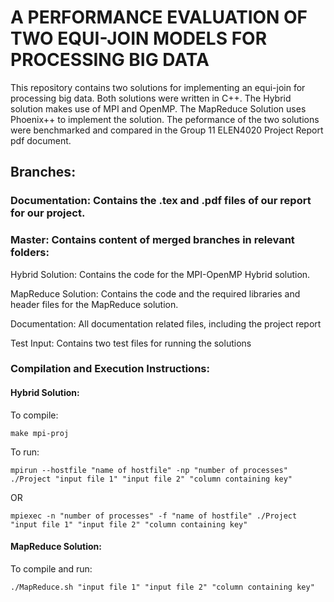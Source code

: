 # A PERFORMANCE EVALUATION OF TWO EQUI-JOIN MODELS FOR PROCESSING BIG DATA

This repository contains two solutions for implementing an equi-join for processing big data. Both solutions were written in C++. 
The Hybrid solution makes use of MPI and OpenMP. The MapReduce Solution uses Phoenix++ to implement the solution. The peformance of the two solutions were benchmarked and compared in the Group 11 ELEN4020 Project Report pdf document.

## Branches:
### Documentation:    Contains the .tex and .pdf files of our report for our project.

### Master:        Contains content of merged branches in relevant folders:

Hybrid Solution: Contains the code for the MPI-OpenMP Hybrid solution.

MapReduce Solution: Contains the code and the required libraries and header files for the MapReduce solution.

Documentation: All documentation related files, including the project report

Test Input: Contains two test files for running the solutions

### Compilation and Execution Instructions:
#### Hybrid Solution:
   
   To compile: 
   
   `make mpi-proj`
      
   To run: 
   
   `mpirun --hostfile "name of hostfile" -np "number of processes" ./Project "input file 1" "input file 2" "column containing key"`
      
   OR
      
   `mpiexec -n "number of processes" -f "name of hostfile" ./Project "input file 1" "input file 2" "column containing key"`
      
#### MapReduce Solution:
   
   To compile and run: 
   
   `./MapReduce.sh "input file 1" "input file 2" "column containing key"`    
